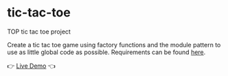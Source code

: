 # tic-tac-toe
TOP tic tac toe project

Create a tic tac toe game using factory functions and the module pattern to use as little global code as possible.
Requirements can be found [here](https://www.theodinproject.com/lessons/node-path-javascript-tic-tac-toe).


👉 [Live Demo](#) 👈
